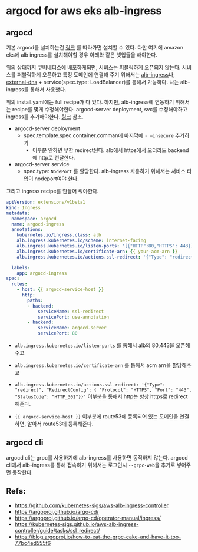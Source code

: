 # argocd for aws eks alb-ingress 

## argocd

기본 argocd를 설치하는건 [링크](https://github.com/argoproj/argo-cd/blob/master/docs/getting_started.md) 를 따라가면 설치할 수 있다. 다만 여기에 amazon eks에 alb ingress를 설치해야할 경우 아래와 같은 셋업들을 해야한다.

위의 상태까지 쿠버네티스에 배포하게되면, 서비스는 퍼블릭하게 오픈되지 않는다. 서비스를 퍼블릭하게 오픈하고 특정 도메인에 연결해 주기 위해서는 [alb-ingress](https://github.com/kubernetes-sigs/aws-alb-ingress-controller)나, [external-dns](https://github.com/kubernetes-incubator/external-dns) + service(spec.type: LoadBalancer)를 통해서 가능하다. 나는 alb-ingress를 통해서 사용했다.

위의 install.yaml에는 full recipe가 다 있다. 하지만, alb-ingress에 연동하기 위해서는 recipe를 몇개 수정해야한다. argocd-server deployment, svc를 수정해야하고 ingress를 추가해야한다.  [링크](https://gist.github.com/zironycho/86ab13e952281ab2d1383843b9cafadf) 참조.

* argocd-server deployment
  * spec.template.spec.container.comman에 마지막에 `- —insecure` 추가하기
    * 이부분 안하면 무한 redirect된다. alb에서 https에서 오더라도 backend에 http로 전달한다.
* argocd-server service
  * spec.type: `NodePort` 를 할당한다. alb-ingress 사용하기 위해서는 서비스 타입이 nodeport여야 한다.


그리고 ingress recipe를 만들어 줘야한다.

```yaml
apiVersion: extensions/v1beta1
kind: Ingress
metadata:
  namespace: argocd
  name: argocd-ingress
  annotations:
    kubernetes.io/ingress.class: alb
    alb.ingress.kubernetes.io/scheme: internet-facing
    alb.ingress.kubernetes.io/listen-ports: '[{"HTTP":80,"HTTPS": 443}]'
    alb.ingress.kubernetes.io/certificate-arn: {{ your-acm-arn }}
    alb.ingress.kubernetes.io/actions.ssl-redirect: '{"Type": "redirect", "RedirectConfig": { "Protocol": "HTTPS", "Port": "443", "StatusCode": "HTTP_301"}}'

  labels:
    app: argocd-ingress
spec:
  rules:
    - host: {{ argocd-service-host }}
      http:
        paths:
        - backend:
            serviceName: ssl-redirect
            servicePort: use-annotation
        - backend:
            serviceName: argocd-server
            servicePort: 80
```

* `alb.ingress.kubernetes.io/listen-ports` 를 통해서 alb의 80,443을 오픈해주고
* `alb.ingress.kubernetes.io/certificate-arn` 를 통해서 acm arn을 할당해주고
* `alb.ingress.kubernetes.io/actions.ssl-redirect: '{"Type": "redirect", "RedirectConfig": { "Protocol": "HTTPS", "Port": "443", "StatusCode": "HTTP_301"}}'` 이부분을 통해서 http는 항상 https로 redirect 해준다.

* `{{ argocd-service-host }}` 이부분에 route53에 등록되어 있는 도메인을 연결하면, 알아서 route53에 등록해준다.


## argocd cli
argocd cli는 grpc를 사용하기에 alb-ingress를 사용하면 동작하지 않는다. argocd cli에서 alb-ingress를 통해 접속하기 위해서는 로그인시 `--grpc-web`을 추가로 넣어주면 동작한다.


## Refs:
* https://github.com/kubernetes-sigs/aws-alb-ingress-controller
* https://argoproj.github.io/argo-cd/
* https://argoproj.github.io/argo-cd/operator-manual/ingress/
* https://kubernetes-sigs.github.io/aws-alb-ingress-controller/guide/tasks/ssl_redirect/
* https://blog.argoproj.io/how-to-eat-the-grpc-cake-and-have-it-too-77bc4ed555f6

